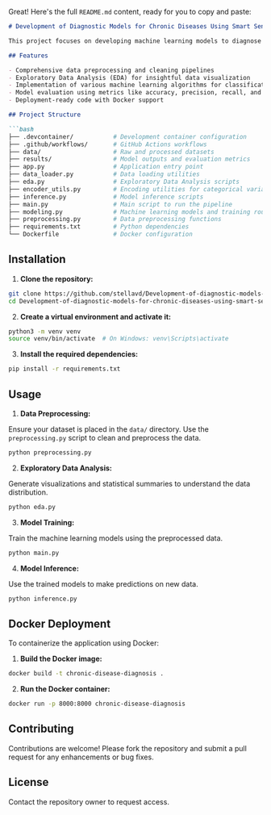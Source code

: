 Great! Here's the full `README.md` content, ready for you to copy and paste:

````markdown
# Development of Diagnostic Models for Chronic Diseases Using Smart Sensors and Machine Learning

This project focuses on developing machine learning models to diagnose chronic diseases by leveraging data collected from smart sensors. The objective is to facilitate early detection and monitoring of chronic conditions such as diabetes, cardiovascular diseases, and kidney disorders through advanced data analytics and predictive modeling.

## Features

- Comprehensive data preprocessing and cleaning pipelines  
- Exploratory Data Analysis (EDA) for insightful data visualization  
- Implementation of various machine learning algorithms for classification  
- Model evaluation using metrics like accuracy, precision, recall, and F1-score  
- Deployment-ready code with Docker support  

## Project Structure

```bash
├── .devcontainer/           # Development container configuration
├── .github/workflows/       # GitHub Actions workflows
├── data/                    # Raw and processed datasets
├── results/                 # Model outputs and evaluation metrics
├── app.py                   # Application entry point
├── data_loader.py           # Data loading utilities
├── eda.py                   # Exploratory Data Analysis scripts
├── encoder_utils.py         # Encoding utilities for categorical variables
├── inference.py             # Model inference scripts
├── main.py                  # Main script to run the pipeline
├── modeling.py              # Machine learning models and training routines
├── preprocessing.py         # Data preprocessing functions
├── requirements.txt         # Python dependencies
└── Dockerfile               # Docker configuration
````

## Installation

1. **Clone the repository:**

```bash
git clone https://github.com/stellavd/Development-of-diagnostic-models-for-chronic-diseases-using-smart-sensors-and-ML.git
cd Development-of-diagnostic-models-for-chronic-diseases-using-smart-sensors-and-ML
```

2. **Create a virtual environment and activate it:**

```bash
python3 -m venv venv
source venv/bin/activate  # On Windows: venv\Scripts\activate
```

3. **Install the required dependencies:**

```bash
pip install -r requirements.txt
```

## Usage

1. **Data Preprocessing:**

Ensure your dataset is placed in the `data/` directory. Use the `preprocessing.py` script to clean and preprocess the data.

```bash
python preprocessing.py
```

2. **Exploratory Data Analysis:**

Generate visualizations and statistical summaries to understand the data distribution.

```bash
python eda.py
```

3. **Model Training:**

Train the machine learning models using the preprocessed data.

```bash
python main.py
```

4. **Model Inference:**

Use the trained models to make predictions on new data.

```bash
python inference.py
```

## Docker Deployment

To containerize the application using Docker:

1. **Build the Docker image:**

```bash
docker build -t chronic-disease-diagnosis .
```

2. **Run the Docker container:**

```bash
docker run -p 8000:8000 chronic-disease-diagnosis
```

## Contributing

Contributions are welcome! Please fork the repository and submit a pull request for any enhancements or bug fixes.

## License

Contact the repository owner to request access.


